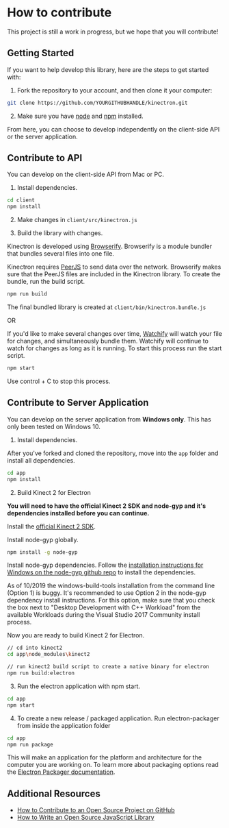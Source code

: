 # How to contribute

This project is still a work in progress, but we hope that you will contribute!

## Getting Started 

If you want to help develop this library, here are the steps to get started with:

1. Fork the repository to your account, and then clone it your computer:
  ```bash
  git clone https://github.com/YOURGITHUBHANDLE/kinectron.git
  ```

2. Make sure you have [node](https://nodejs.org/) and [npm](https://www.npmjs.com/) installed. 

From here, you can choose to develop independently on the client-side API or the server application. 

## Contribute to API

You can develop on the client-side API from Mac or PC. 

1. Install dependencies.

  ```bash
  cd client 
  npm install
  ```

2. Make changes in ```client/src/kinectron.js``` 

3. Build the library with changes.

  Kinectron is developed using [Browserify](http://browserify.org/). Browserify is a module bundler that bundles several files into one file. 

  Kinectron requires [PeerJS](http://peerjs.com/) to send data over the network. Browserify makes sure that the PeerJS files are included in the Kinectron library. To create the bundle, run the build script.

  ```bash 
  npm run build
  ```
  The final bundled library is created at ```client/bin/kinectron.bundle.js```

  OR 

  If you'd like to make several changes over time, [Watchify](https://github.com/browserify/watchify) will watch your file for changes, and simultaneously bundle them. Watchify will continue to watch for changes as long as it is running. To start this process run the start script. 

  ```bash
  npm start 
  ```

  Use control + C to stop this process. 

## Contribute to Server Application 

You can develop on the server application from **Windows only**. This has only been tested on Windows 10.

1. Install dependencies.

  After you've forked and cloned the repository, move into the ```app``` folder and install all dependencies.

  ```bash
  cd app
  npm install
  ```
2. Build Kinect 2 for Electron 

  **You will need to have the official Kinect 2 SDK and node-gyp and it's dependencies installed before you can continue.**

  Install the [official Kinect 2 SDK](https://www.microsoft.com/en-us/download/details.aspx?id=44561).

  Install node-gyp globally.

   ```bash
   npm install -g node-gyp
   ```

  Install node-gyp dependencies. Follow the [installation instructions for Windows on the node-gyp github repo](https://github.com/nodejs/node-gyp#on-windows) to install the dependencies.

  As of 10/2019 the windows-build-tools installation from the command line (Option 1) is buggy. It's recommended to use Option 2 in the node-gyp dependency install instructions. For this option, make sure that you check the box next to "Desktop Development with C++ Workload" from the available Workloads during the Visual Studio 2017 Community install process. 

  Now you are ready to build Kinect 2 for Electron. 

  ```bash
  // cd into kinect2 
  cd app\node_modules\kinect2
  
  // run kinect2 build script to create a native binary for electron
  npm run build:electron
  ```
  
3. Run the electron application with npm start.

  ```bash
  cd app
  npm start
  ```

4. To create a new release / packaged application. Run electron-packager from inside the application folder

  ```bash
  cd app
  npm run package
  ```

  This will make an application for the platform and architecture for the computer you are working on. To learn more about packaging options read the [Electron Packager documentation](https://github.com/electron-userland/electron-packager).


## Additional Resources

- [How to Contribute to an Open Source Project on GitHub](https://egghead.io/courses/how-to-contribute-to-an-open-source-project-on-github)
- [How to Write an Open Source JavaScript Library](https://egghead.io/courses/how-to-write-an-open-source-javascript-library)